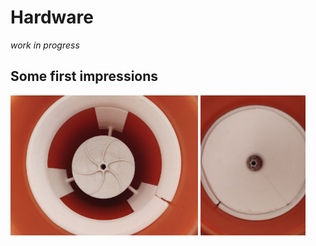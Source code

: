 # Hardware
*work in progress*

## Some first impressions
<img src="../images/image_disc_inner_tube_view.jpg" width="300">
<img src="../images/image_funnel_inner_tube_view.jpg" width="168">